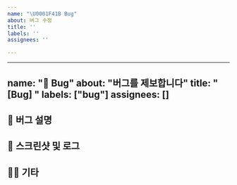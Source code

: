 ```yaml
---
name: "\U0001F41B Bug"
about: 버그 수정
title: ''
labels: ''
assignees: ''

---
```


---
name: "🐛 Bug"
about: "버그를 제보합니다"
title: "[Bug] "
labels: ["bug"]
assignees: []
---

## 🐞 버그 설명

<!-- 어떤 문제가 발생했는지 구체적으로 작성해 주세요. -->

## 📸 스크린샷 및 로그

<!-- 관련된 스크린샷, 콘솔 로그, 에러 메시지 등을 첨부해 주세요. -->

## 🙋🏻 기타

<!-- 그외 참고할 만한 자료나 내용이 있으면 작성해 주세요. -->
